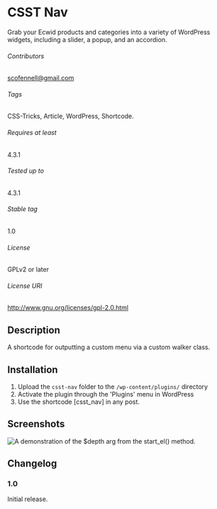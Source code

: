 CSST Nav
=======================

Grab your Ecwid products and categories into a variety of WordPress widgets, including a slider, a popup, and an accordion.

###### Contributors
scofennell@gmail.com

###### Tags
CSS-Tricks, Article, WordPress, Shortcode.

###### Requires at least
4.3.1

###### Tested up to
4.3.1

###### Stable tag
1.0

###### License
GPLv2 or later

###### License URI
http://www.gnu.org/licenses/gpl-2.0.html

Description
-----------

A shortcode for outputting a custom menu via a custom walker class.


Installation
------------

1. Upload the `csst-nav` folder to the `/wp-content/plugins/` directory
2. Activate the plugin through the 'Plugins' menu in WordPress
3. Use the shortcode [csst_nav] in any post.


Screenshots
-----------

![A demonstration of the $depth arg from the start_el() method.](https://raw.githubusercontent.com/scofennell/csst-nav/master/screenshots/start_el-depth.png?raw=true)

Changelog
---------

### 1.0
Initial release.